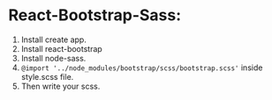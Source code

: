 # **React-Bootstrap-Sass:**

1. Install create app.
2. Install react-bootstrap
3. Install node-sass.
4. `@import '../node_modules/bootstrap/scss/bootstrap.scss'` inside style.scss file.
5. Then write your scss.
